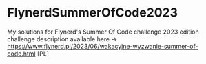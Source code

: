 # FlynerdSummerOfCode2023
My solutions for Flynerd's Summer Of Code challenge 2023 edition  challenge description available here -> https://www.flynerd.pl/2023/06/wakacyjne-wyzwanie-summer-of-code.html [PL]
